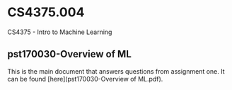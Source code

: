 # CS4375.004
 CS4375 - Intro to Machine Learning

## pst170030-Overview of ML
 This is the main document that answers questions from assignment one. It can be found [here](pst170030-Overview of ML.pdf).